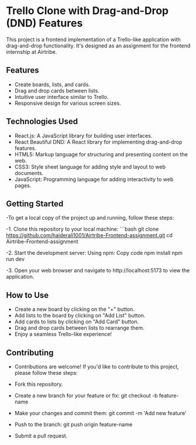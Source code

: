 # Trello Clone with Drag-and-Drop (DND) Features

This project is a frontend implementation of a Trello-like application with drag-and-drop functionality. It's designed as an assignment for the frontend internship at Airtribe.

## Features

- Create boards, lists, and cards.
- Drag and drop cards between lists.
- Intuitive user interface similar to Trello.
- Responsive design for various screen sizes.

## Technologies Used

- React.js: A JavaScript library for building user interfaces.
- React Beautiful DND: A React library for implementing drag-and-drop features.
- HTML5: Markup language for structuring and presenting content on the web.
- CSS3: Style sheet language for adding style and layout to web documents.
- JavaScript: Programming language for adding interactivity to web pages.

## Getting Started

-To get a local copy of the project up and running, follow these steps:

-1. Clone this repository to your local machine:
    ```bash
    git clone https://github.com/haiderali1001/Airtribe-Frontend-assignment.git
    cd Airtribe-Frontend-assignment

-2. Start the development server:
   Using npm:
    Copy code
    npm install
    npm run dev

-3. Open your web browser and navigate to http://localhost:5173 to view the application.

## How to Use

- Create a new board by clicking on the "+" button.
- Add lists to the board by clicking on "Add List" button.
- Add cards to lists by clicking on "Add Card" button.
- Drag and drop cards between lists to rearrange them.
- Enjoy a seamless Trello-like experience!

## Contributing
- Contributions are welcome! If you'd like to contribute to this project, please follow these steps:

- Fork this repository.
- Create a new branch for your feature or fix: git checkout -b feature-name
- Make your changes and commit them: git commit -m 'Add new feature'
- Push to the branch: git push origin feature-name
- Submit a pull request.
